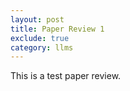 ```yaml
---
layout: post
title: Paper Review 1
exclude: true
category: llms
---
```


This is a test paper review.
